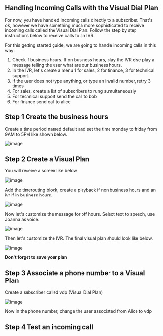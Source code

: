 ## Handling Incoming Calls with the Visual Dial Plan

For now, you have handled incoming calls directly to a subscriber. That's ok, however we have something much more sophisticated to receive incoming calls called the Visual Dial Plan. Follow the step by step instructions below to receive calls to an IVR.

For this getting started guide, we are going to handle incoming calls in this way:

1. Check if business hours. If on business hours, play the IVR else play a message telling the user what are our business hours. 
2. In the IVR, let's create a menu 1 for sales, 2 for finance, 3 for technical support. 
3. If the user does not type anything, or type an invalid number, retry 3 times
4. For sales, create a list of subscribers to rung sumultaneously
5. For technical support send the call to bob
6. For finance send call to alice

## Step 1 Create the business hours

Create a time period named default and set the time monday to friday from 9AM to 5PM like shown below. 

![image](https://user-images.githubusercontent.com/4958202/154132378-9d6729ff-5ef2-4c45-b66f-375e99d585b2.png)

## Step 2 Create a Visual Plan 

You will receive a screen like below

![image](https://user-images.githubusercontent.com/4958202/154132687-01e6fac2-0d88-4fa4-ae01-60afa695a8c4.png)

Add the timerouting block, create a playback if non business hours and an ivr if in business hours. 

![image](https://user-images.githubusercontent.com/4958202/154132917-e5acbffb-b66f-4a99-beba-2f7fbc4e1e96.png)

Now let's customize the message for off hours. Select text to speech, use Joanna as voice. 

![image](https://user-images.githubusercontent.com/4958202/154133123-82135458-37c6-48a0-b2ca-91833d2af4fd.png)

Then let's customize the IVR. The final visual plan should look like below. 

![image](https://user-images.githubusercontent.com/4958202/154133613-0f2384f8-09c9-4935-963f-ad17058dea0c.png)

**Don't forget to save your plan**

## Step 3 Associate a phone number to a Visual Plan

Create a subscriber called vdp (Visual Dial Plan)

![image](https://user-images.githubusercontent.com/4958202/154134154-9fa813c8-ab44-4534-8c20-439ee16f40d0.png)

Now in the phone number, change the user associated from Alice to vdp

## Step 4 Test an incoming call 




